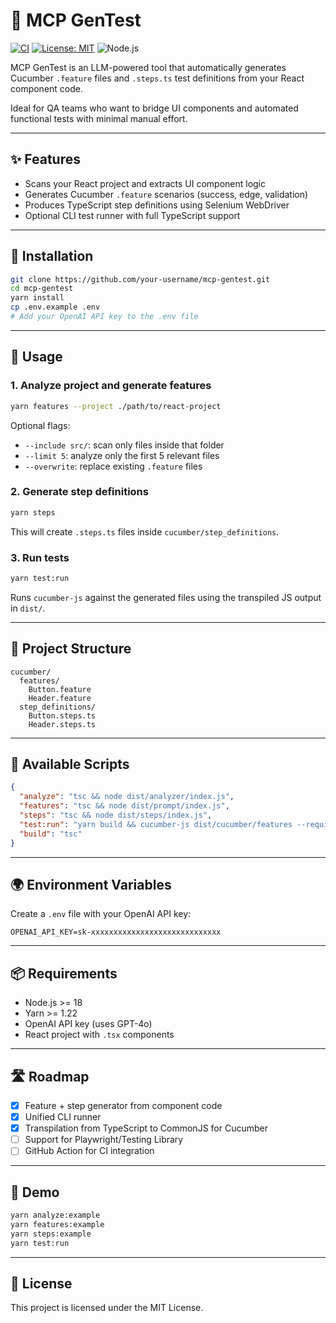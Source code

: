 # 🧪 MCP GenTest

[![CI](https://github.com/your-username/mcp-gentest/actions/workflows/ci.yml/badge.svg)](https://github.com/your-username/mcp-gentest/actions/workflows/ci.yml)
[![License: MIT](https://img.shields.io/badge/License-MIT-yellow.svg)](LICENSE)
![Node.js](https://img.shields.io/badge/node-%3E=18.x-brightgreen)

MCP GenTest is an LLM-powered tool that automatically generates Cucumber `.feature` files and `.steps.ts` test definitions from your React component code.

Ideal for QA teams who want to bridge UI components and automated functional tests with minimal manual effort.

---

## ✨ Features

- Scans your React project and extracts UI component logic
- Generates Cucumber `.feature` scenarios (success, edge, validation)
- Produces TypeScript step definitions using Selenium WebDriver
- Optional CLI test runner with full TypeScript support

---

## 🚀 Installation

```bash
git clone https://github.com/your-username/mcp-gentest.git
cd mcp-gentest
yarn install
cp .env.example .env
# Add your OpenAI API key to the .env file
```

---

## 🔧 Usage

### 1. Analyze project and generate features

```bash
yarn features --project ./path/to/react-project
```

Optional flags:
- `--include src/`: scan only files inside that folder
- `--limit 5`: analyze only the first 5 relevant files
- `--overwrite`: replace existing `.feature` files

### 2. Generate step definitions

```bash
yarn steps
```

This will create `.steps.ts` files inside `cucumber/step_definitions`.

### 3. Run tests

```bash
yarn test:run
```

Runs `cucumber-js` against the generated files using the transpiled JS output in `dist/`.

---

## 📂 Project Structure

```
cucumber/
  features/
    Button.feature
    Header.feature
  step_definitions/
    Button.steps.ts
    Header.steps.ts
```

---

## 📜 Available Scripts

```json
{
  "analyze": "tsc && node dist/analyzer/index.js",
  "features": "tsc && node dist/prompt/index.js",
  "steps": "tsc && node dist/steps/index.js",
  "test:run": "yarn build && cucumber-js dist/cucumber/features --require dist/cucumber/step_definitions/**/*.js",
  "build": "tsc"
}
```

---

## 🌍 Environment Variables

Create a `.env` file with your OpenAI API key:

```env
OPENAI_API_KEY=sk-xxxxxxxxxxxxxxxxxxxxxxxxxxxxx
```

---

## 📦 Requirements

- Node.js >= 18
- Yarn >= 1.22
- OpenAI API key (uses GPT-4o)
- React project with `.tsx` components

---

## 🛣️ Roadmap

- [x] Feature + step generator from component code
- [x] Unified CLI runner
- [x] Transpilation from TypeScript to CommonJS for Cucumber
- [ ] Support for Playwright/Testing Library
- [ ] GitHub Action for CI integration

---

## 🧪 Demo

```bash
yarn analyze:example
yarn features:example
yarn steps:example
yarn test:run
```

---

## 📄 License

This project is licensed under the MIT License.
